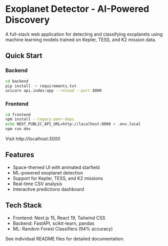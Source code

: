 # Exoplanet Detector - AI-Powered Discovery

A full-stack web application for detecting and classifying exoplanets using machine learning models trained on Kepler, TESS, and K2 mission data.

## Quick Start

### Backend
```bash
cd backend
pip install -r requirements.txt
uvicorn api.index:app --reload --port 8000
```

### Frontend
```bash
cd frontend
npm install --legacy-peer-deps
echo NEXT_PUBLIC_API_URL=http://localhost:8000 > .env.local
npm run dev
```

Visit http://localhost:3000

## Features
- Space-themed UI with animated starfield
- ML-powered exoplanet detection
- Support for Kepler, TESS, and K2 missions
- Real-time CSV analysis
- Interactive predictions dashboard

## Tech Stack
- Frontend: Next.js 15, React 19, Tailwind CSS
- Backend: FastAPI, scikit-learn, pandas
- ML: Random Forest Classifiers (94% accuracy)

See individual README files for detailed documentation.
